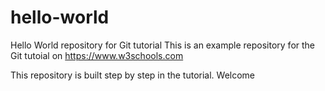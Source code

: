 # hello-world
Hello World repository for Git tutorial
This is an example repository for the Git tutoial on https://www.w3schools.com

This repository is built step by step in the tutorial. 
Welcome
